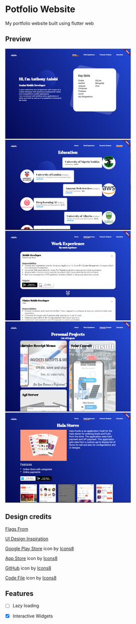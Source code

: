 # Potfolio Website

My portfolio website built using flutter web

## Preview
<img src='screenshots/home_screen.png' width='400'>
<img src='screenshots/education_screen.png' width='400'>
<img src='screenshots/experience_screen.png' width='400'>
<img src='screenshots/project_screen.png' width='400'>
<img src='screenshots/single_project_screen.png' width='400'>

## Design credits

[Flags From](https://github.com/hampusborgos/country-flags/tree/main)

<a target="_blank" href="https://dribbble.com/shots/15286150-Portfolio-home-page">UI Design Inspiration</a>

<a target="_blank" href="https://icons8.com/icon/L1ws9zn2uD01/google-play-store">Google Play Store</a> icon by <a target="_blank" href="https://icons8.com">Icons8</a>

<a target="_blank" href="https://icons8.com/icon/fKXXelWgP1B6/app-store">App Store</a> icon by <a target="_blank" href="https://icons8.com">Icons8</a>

<a target="_blank" href="https://icons8.com/icon/62856/github">GitHub</a> icon by <a target="_blank" href="https://icons8.com">Icons8</a>

<a target="_blank" href="https://icons8.com/icon/37927/code-file">Code File</a> icon by <a target="_blank" href="https://icons8.com">Icons8</a>

## Features
- [ ] Lazy loading
- [x] Interactive Widgets


